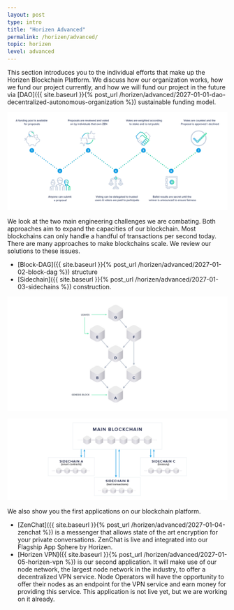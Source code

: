 ```yaml
---
layout: post
type: intro
title: "Horizen Advanced"
permalink: /horizen/advanced/
topic: horizen
level: advanced
---
```


This section introduces you to the individual efforts that make up the Horizen Blockchain Platform. We discuss how our organization works, how we fund our project currently, and how we will fund our project in the future via [DAO]({{ site.baseurl }}{% post_url /horizen/advanced/2027-01-01-dao-decentralized-autonomous-organization %}) sustainable funding model.

![DAO](/assets/post_files/horizen/advanced/dao/DAO.jpg)

We look at the two main engineering challenges we are combating. Both approaches aim to expand the capacities of our blockchain. Most blockchains can only handle a handful of transactions per second today. There are many approaches to make blockchains scale. We review our solutions to these issues.

 - [Block-DAG]({{ site.baseurl }}{% post_url /horizen/advanced/2027-01-02-block-dag %}) structure
 - [Sidechain]({{ site.baseurl }}{% post_url /horizen/advanced/2027-01-03-sidechains %}) construction.

![leaves](/assets/post_files/horizen/advanced/block-dag/leaves.jpg)

![sidechains](/assets/post_files/horizen/advanced/sidechains/sidechains.jpg)

We also show you the first applications on our blockchain platform. 

 - [ZenChat]({{ site.baseurl }}{% post_url /horizen/advanced/2027-01-04-zenchat %}) is a messenger that allows state of the art encryption for your private conversations. ZenChat is live and integrated into our Flagship App Sphere by Horizen.
 - [Horizen VPN]({{ site.baseurl }}{% post_url /horizen/advanced/2027-01-05-horizen-vpn %}) is our second application. It will make use of our node network, the largest node network in the industry, to offer a decentralized VPN service. Node Operators will have the opportunity to offer their nodes as an endpoint for the VPN service and earn money for providing this service. This application is not live yet, but we are working on it already.


